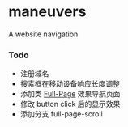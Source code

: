 # maneuvers
A website navigation

### Todo
* 注册域名
* 搜索框在移动设备响应长度调整
* 添加类 [Full-Page](http://alvarotrigo.com/fullPage/) 效果导航页面
* 修改 button click 后的显示效果
* 添加分支 full-page-scroll
